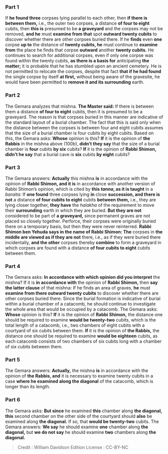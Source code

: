 
### Part 1
If <b>he found three</b> corpses lying parallel to each other, then <b>if there is between them,</b> i.e., the outer two corpses, a distance <b>of four to eight</b> cubits, then <b>this is</b> presumed to be <b>a graveyard</b> and the corpses may not be removed, <b>and he</b> must <b>examine from that</b> spot <b>outward twenty cubits</b> to discover whether there are other corpses buried there. If he <b>finds</b> even <b>one</b> corpse <b>up to</b> the distance of <b>twenty cubits, he</b> must continue to <b>examine from</b> the place he finds that corpse <b>outward</b> another <b>twenty cubits.</b> He continues to search for additional corpses, even if only one corpse was found within the twenty cubits, <b>as there is a basis for</b> anticipating <b>the matter;</b> it is probable that he has stumbled upon an ancient cemetery. He is not permitted to relocate the corpses, despite that fact <b>that if he had found</b> the single corpse by itself <b>at first,</b> without being aware of the gravesite, he would have been permitted to <b>remove it and its surrounding</b> earth.

### Part 2
The Gemara analyzes that mishna. <b>The Master said:</b> If there is between them a distance <b>of four to eight</b> cubits, then it is presumed to be a graveyard. The reason is that corpses buried in this manner are indicative of the standard layout of a burial chamber. The fact that this is said only when the distance between the corpses is between four and eight cubits assumes that the size of a burial chamber is four cubits by eight cubits. Based on this, the Gemara asks: <b>Whose</b> opinion is this? <b>If</b> it is the opinion of <b>the Rabbis</b> in the mishna above (100b), <b>didn’t they say</b> that the size of a burial chamber is <b>four</b> cubits <b>by six</b> cubits? <b>If</b> it is the opinion of <b>Rabbi Shimon, didn’t he say</b> that a burial cave is <b>six</b> cubits <b>by eight</b> cubits?

### Part 3
The Gemara answers: <b>Actually</b> this mishna <b>is</b> in accordance with the opinion of <b>Rabbi Shimon, and it is</b> in accordance with another version of Rabbi Shimon’s opinion, which is cited by <b>this <i>tanna</i>, as it is taught</b> in a <i>baraita</i>: If <b>one found</b> three corpses lying <b>in</b> close <b>succession, and there is not</b> a distance <b>of four cubits to eight</b> cubits <b>between them,</b> i.e., they are lying closer together, <b>they have</b> the <i>halakha</i> of the requirement to move their <b>surrounding</b> earth in which they are buried. <b>But they are not</b> considered to be part of <b>a graveyard,</b> since permanent graves are not placed so closely together. Perforce, their corpses were originally buried there on a temporary basis, but then they were never reinterred. <b>Rabbi Shimon ben Yehuda says in the name of Rabbi Shimon: The</b> corpses in <b>the middle are viewed as if they are not</b> there, i.e., as if they were buried there incidentally, <b>and the other</b> corpses thereby <b>combine</b> to form a graveyard in which corpses are found with a distance <b>of four cubits to eight</b> cubits between them.

### Part 4
The Gemara asks: <b>In accordance with which opinion did you interpret</b> the mishna? If it is <b>in accordance with</b> the opinion of <b>Rabbi Shimon,</b> then <b>say the latter clause</b> of that mishna: If he finds an area of graves, <b>he</b> must <b>examine from there outward twenty cubits</b> to discover whether there are other corpses buried there. Since the burial formation is indicative of burial within a burial chamber of a catacomb, he should continue to investigate the whole area that would be occupied by a catacomb. The Gemara asks: <b>Whose</b> opinion is this? <b>If</b> it is the opinion of <b>Rabbi Shimon,</b> the distance one should be required to examine <b>would be twenty-two</b> cubits, which is the total length of a catacomb, i.e., two chambers of eight cubits with a courtyard of six cubits between them. <b>If</b> it is the opinion of <b>the Rabbis,</b> the distance one should be required to examine <b>would be eighteen</b> cubits, as each catacomb consists of two chambers of six cubits long with a chamber of six cubits between them.

### Part 5
The Gemara answers: <b>Actually,</b> the mishna <b>is</b> in accordance with the opinion of <b>the Rabbis, and</b> it is necessary to examine twenty cubits in a case <b>where he examined along the diagonal</b> of the catacomb, which is longer than its length.

### Part 6
The Gemara asks: <b>But since</b> he examined <b>this</b> chamber along <b>the diagonal, this</b> second chamber on the other side of the courtyard should <b>also</b> be examined along <b>the diagonal.</b> If so, that <b>would be twenty-two</b> cubits. The Gemara answers: <b>We say</b> he should examine <b>one</b> chamber along <b>the diagonal,</b> but <b>we do not say</b> he should examine <b>two</b> chambers along <b>the diagonal.</b>

>Credit : William Davidson Edition
>License : CC-BY-NC